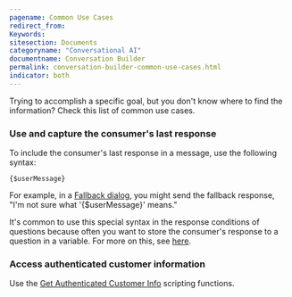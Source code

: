 ```yaml
---
pagename: Common Use Cases
redirect_from:
Keywords:
sitesection: Documents
categoryname: "Conversational AI"
documentname: Conversation Builder
permalink: conversation-builder-common-use-cases.html
indicator: both
---
```


Trying to accomplish a specific goal, but you don't know where to find the information? Check this list of common use cases.

### Use and capture the consumer's last response

To include the consumer's last response in a message, use the following syntax:

`{$userMessage}`

For example, in a [Fallback dialog](conversation-builder-dialogs-fallback-dialogs.html), you might send the fallback response, "I'm not sure what '{$userMessage}' means."

It's common to use this special syntax in the response conditions of questions because often you want to store the consumer's response to a question in a variable. For more on this, see [here](conversation-builder-variables-slots.html).

### Access authenticated customer information
Use the [Get Authenticated Customer Info](conversation-builder-scripting-functions-get-and-set-user-data-and-variables.html#get-authenticated-customer-info) scripting functions.
